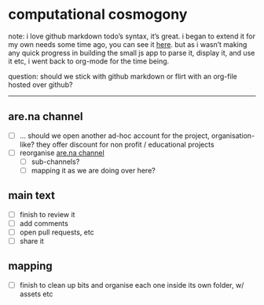 # computational cosmogony

note: i love github markdown todo’s syntax, it’s great. i began to extend it for my own needs some time ago, you can see it [here](https://github.com/afincato/tekken). but as i wasn’t making any quick progress in building the small js app to parse it, display it, and use it etc, i went back to org-mode for the time being.

question: should we stick with github markdown or flirt with an org-file hosted over github?

---

## are.na channel

- [ ] ... should we open another ad-hoc account for the project, organisation-like? they offer discount for non profit / educational projects
- [ ] reorganise [are.na channel](https://www.are.na/andre-fincato/computational-cosmogony)
	- [ ] sub-channels?
	- [ ] mapping it as we are doing over here?

## main text

- [ ] finish to review it
- [ ] add comments
- [ ] open pull requests, etc
- [ ] share it

## mapping

- [ ] finish to clean up bits and organise each one inside its own folder, w/ assets etc

